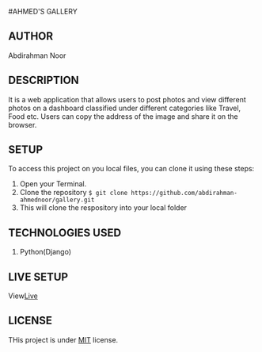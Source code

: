 #AHMED'S GALLERY

## AUTHOR
Abdirahman Noor

## DESCRIPTION 
It is a web application that allows users to post photos and view different photos on a dashboard classified under different categories like Travel, Food etc. Users can copy the address of the image and share it on the browser.

## SETUP
To access this project on you local files, you can clone it using these steps:
1. Open your Terminal.
2. Clone the repository `$ git clone https://github.com/abdirahman-ahmednoor/gallery.git`
3. This will clone the respository into your local folder

## TECHNOLOGIES USED
1. Python(Django)

## LIVE SETUP
View[Live](https://gallery-photo080.herokuapp.com)

## LICENSE
THis project is under [MIT](License) license.
